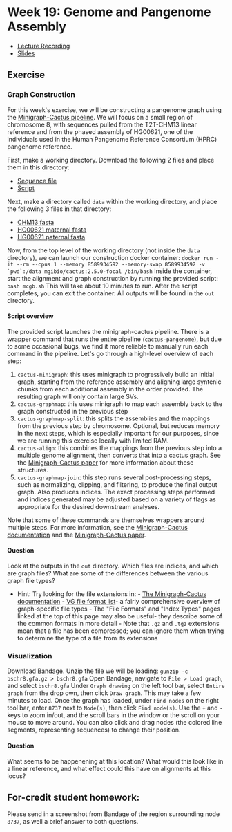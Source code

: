 # Week 19: Genome and Pangenome Assembly

- [Lecture Recording](https://wustl.box.com/s/ebyw0832qhmp7ck19vo0c84gdxk2yiti)
- [Slides](Genome-Pangenome-Assembly.pdf)

## Exercise

### Graph Construction

For this week's exercise, we will be constructing a pangenome graph using the [Minigraph-Cactus pipeline](https://github.com/ComparativeGenomicsToolkit/cactus/blob/master/doc/pangenome.md). We will focus on a small region of chromosome 8, with sequences pulled from the T2T-CHM13 linear reference and from the phased assembly of HG00621, one of the individuals used in the Human Pangenome Reference Consortium (HPRC) pangenome reference.  

First, make a working directory. Download the following 2 files and place them in this directory:
- [Sequence file](https://storage.googleapis.com/icts-precision-health-bfx-workshop-public-data/pangenome/seqfile)
- [Script](https://storage.googleapis.com/icts-precision-health-bfx-workshop-public-data/pangenome/mcgb.sh)

Next, make a directory called `data` within the working directory, and place the following 3 files in that directory:

- [CHM13 fasta](https://storage.googleapis.com/icts-precision-health-bfx-workshop-public-data/pangenome/data/CHM13chr8.fasta)
- [HG00621 maternal fasta](https://storage.googleapis.com/icts-precision-health-bfx-workshop-public-data/pangenome/data/HG00621chr8_mat.fasta)
- [HG00621 paternal fasta](https://storage.googleapis.com/icts-precision-health-bfx-workshop-public-data/pangenome/data/HG00621chr8_pat.fasta)

Now, from the top level of the working directory (not inside the `data` directory), we can launch our construction docker container:
``docker run -it --rm --cpus 1 --memory 8589934592 --memory-swap 8589934592 -v `pwd`:/data mgibio/cactus:2.5.0-focal /bin/bash``
Inside the container, start the alignment and graph construction by running the provided script:
`bash mcgb.sh`
This will take about 10 minutes to run. After the script completes, you can exit the container. All outputs will be found in the `out` directory. 

#### Script overview
The provided script launches the minigraph-cactus pipeline. There is a wrapper command that runs the entire pipeline (`cactus-pangenome`), but due to some occasional bugs, we find it more reliable to manually run each command in the pipeline. Let's go through a high-level overview of each step:
1. `cactus-minigraph`: this uses minigraph to progressively build an initial graph, starting from the reference assembly and aligning large syntenic chunks from each additional assembly in the order provided. The resulting graph will only contain large SVs.
2. `cactus-graphmap`: this uses minigraph to map each assembly back to the graph constructed in the previous step
3. `cactus-graphmap-split`: this splits the assemblies and the mappings from the previous step by chromosome. Optional, but reduces memory in the next steps, which is especially important for our purposes, since we are running this exercise locally with limited RAM. 
4. `cactus-align`: this combines the mappings from the previous step into a multiple genome alignment, then converts that into a cactus graph. See the [Minigraph-Cactus paper](https://doi.org/10.1038/s41587-023-01793-w) for more information about these structures.
5. `cactus-graphmap-join`: this step runs several post-processing steps, such as normalizing, clipping, and filtering, to produce the final output graph. Also produces indices. The exact processing steps performed and indices generated may be adjusted based on a variety of flags as appropriate for the desired downstream analyses.

Note that some of these commands are themselves wrappers around multiple steps. For more information, see the [Minigraph-Cactus documentation](https://github.com/ComparativeGenomicsToolkit/cactus/blob/master/doc/pangenome.md#pipeline) and the [Minigraph-Cactus paper](https://doi.org/10.1038/s41587-023-01793-w).

#### Question
Look at the outputs in the `out` directory. Which files are indices, and which are graph files? What are some of the differences between the various graph file types?
- Hint: Try looking for the file extensions in: 
        - [The Minigraph-Cactus documentation](https://github.com/ComparativeGenomicsToolkit/cactus/blob/master/doc/pangenome.md#output)
        - [VG file format list](https://github.com/vgteam/vg/wiki/File-Types)- a fairly comprehensive overview of graph-specific file types
                - The "File Formats" and "Index Types" pages linked at the top of this page may also be useful- they describe some of the common formats in more detail
        - Note that `.gz` and `.tgz` extensions mean that a file has been compressed; you can ignore them when trying to determine the type of a file from its extensions

### Visualization
Download [Bandage](https://rrwick.github.io/Bandage/).
Unzip the file we will be loading: `gunzip -c bschr8.gfa.gz > bschr8.gfa`
Open Bandage, navigate to `File > Load graph`, and select `bschr8.gfa`
Under `Graph drawing` on the left tool bar, select `Entire graph` from the drop own, then click `Draw graph`. This may take a few minutes to load. 
Once the graph has loaded, under `Find nodes` on the right tool bar, enter `8737` next to `Node(s)`, then click `Find node(s)`.
Use the `+` and `-` keys to zoom in/out, and the scroll bars in the window or the scroll on your mouse to move around. You can also click and drag nodes (the colored line segments, representing sequences) to change their position.

#### Question
What seems to be happenening at this location? What would this look like in a linear reference, and what effect could this have on alignments at this locus?

## For-credit student homework:
Please send in a screenshot from Bandage of the region surrounding node `8737`, as well a brief answer to both questions.
